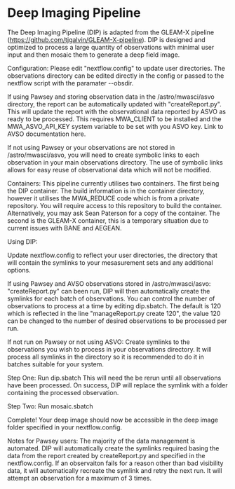 #  Deep Imaging Pipeline


 The Deep Imaging Pipeline (DIP) is adapted from the GLEAM-X pipeline (https://github.com/tjgalvin/GLEAM-X-pipeline).
 DIP is designed and optimized to process a large quantity of observations with minimal user input and then mosaic them to generate a deep field image.
 
 Configuration: Please edit "nextflow.config" to update user directories. The observations directory can be edited directly in the config or passed to the nextflow script with the paramater --obsdir.
 
 If using Pawsey and storing observation data in the /astro/mwasci/asvo directory, the report can be automatically updated with "createReport.py".
 This will update the report with the observational data reported by ASVO as ready to be processed.
 This requires MWA_CLIENT to be installed and the MWA_ASVO_API_KEY system variable to be set with you ASVO key.
 Link to AVSO documentation here.

 If not using Pawsey or your observations are not stored in /astro/mwasci/asvo, you will need to create symbolic links to each observation in your main observations directory.
 The use of symbolic links allows for easy reuse of observational data which will not be modified.


Containers:
This pipeline currently utilises two containers.
The first being the DIP container. The build information is in the container directory, however it utilises the MWA_REDUCE code which is from a private repository. You will require access to this repository to build the container. Alternatively, you may ask Sean Paterson for a copy of the container.
The second is the GLEAM-X container, this is a temporary situation due to current issues with BANE and AEGEAN.

 
 Using DIP:
 
 Update nextflow.config to reflect your user directories, the directory that will contain the symlinks to your mesasurement sets and any additional options.

 If using Pawsey and AVSO observations stored in /astro/mwasci/asvo: "createReport.py" can been run, DIP will then automatically create the symlinks for each batch of observations. You can control the number of observations to process at a time by editing dip.sbatch. The default is 120 which is reflected in the line "manageReport.py create 120", the value 120 can be changed to the number of desired observations to be processed per run.

 If not run on Pawsey or not using ASVO: Create symlinks to the observations you wish to process in your observations directory. It will process all symlinks in the directory so it is recommended to do it in batches suitable for your system.

 
 Step One: Run dip.sbatch
 This will need the be rerun until all observations have been processed.
 On success, DIP will replace the symlink with a folder containing the processed observation.

 Step Two: Run mosaic.sbatch

 Complete! Your deep image should now be accessible in the deep image folder specified in your nextflow.config.


 Notes for Pawsey users:
 The majority of the data management is automated.
 DIP will automatically create the symlinks required basing the data from the report created by createReport.py and specified in the nextflow.config.
 If an observaiton fails for a reason other than bad visibility data, it will automatically recreate the symlink and retry the next run.
 It will attempt an observation for a maximum of 3 times.
